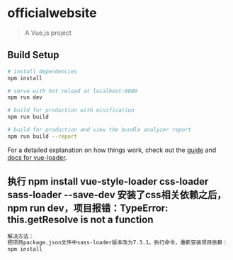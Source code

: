 # officialwebsite

> A Vue.js project

## Build Setup

``` bash
# install dependencies
npm install

# serve with hot reload at localhost:8080
npm run dev

# build for production with minification
npm run build

# build for production and view the bundle analyzer report
npm run build --report
```

For a detailed explanation on how things work, check out the [guide](http://vuejs-templates.github.io/webpack/) and [docs for vue-loader](http://vuejs.github.io/vue-loader).

## 执行 npm install vue-style-loader css-loader sass-loader --save-dev 安装了css相关依赖之后，npm run dev，项目报错：TypeError: this.getResolve is not a function
``` bash
解决方法：
把项目package.json文件中sass-loader版本改为7.3.1。执行命令，重新安装项目依赖：
npm install
```

